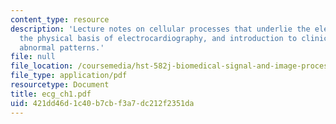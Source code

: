 ```yaml
---
content_type: resource
description: 'Lecture notes on cellular processes that underlie the electrocardiogram,
  the physical basis of electrocardiography, and introduction to clinical electrocardiography:
  abnormal patterns.'
file: null
file_location: /coursemedia/hst-582j-biomedical-signal-and-image-processing-spring-2007/421dd46d1c40b7cbf3a7dc212f2351da_ecg_ch1.pdf
file_type: application/pdf
resourcetype: Document
title: ecg_ch1.pdf
uid: 421dd46d-1c40-b7cb-f3a7-dc212f2351da
---
```

